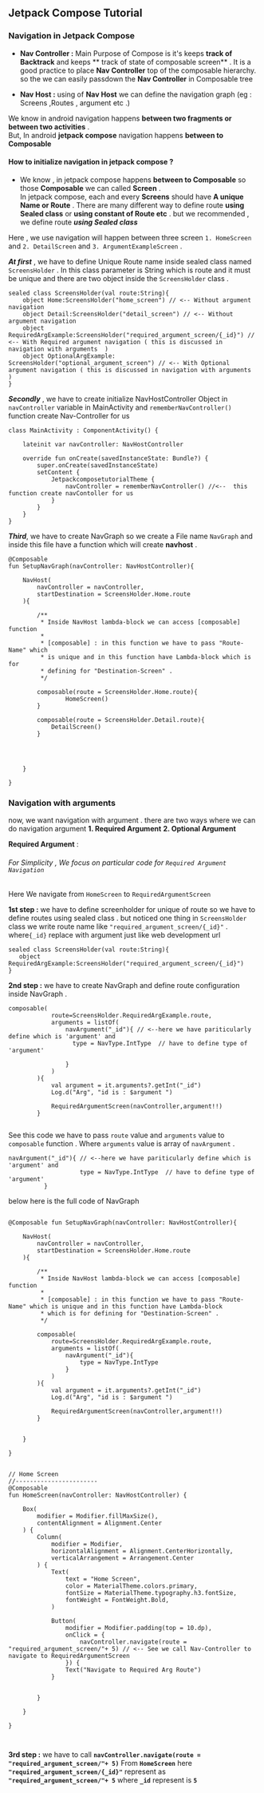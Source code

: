## Jetpack Compose Tutorial

### Navigation in Jetpack Compose

<p>

* **Nav Controller :** Main Purpose of Compose is it's keeps **track of Backtrack** and keeps **
  track of state of composable screen** . It is a good practice to place **Nav Controller** top of
  the composable hierarchy. so the we can easily passdown the **Nav Controller** in Composable tree

* **Nav Host :** using of **Nav Host** we can define the navigation graph (eg : Screens ,Routes ,
  argument etc .)

We know in android navigation happens **between two fragments or between two activities** . <br/>
But, In android **jetpack compose** navigation happens **between to Composable**

#### How to initialize navigation in jetpack compose ?

* We know , in jetpack compose happens **between to Composable** so those **Composable** we can
  called **Screen** . <br/> In jetpack compose, each and every **Screens** should have **A unique
  Name or Route** . There are many different way to define route  **using Sealed class** or  **using
  constant of Route etc** . but we recommended , we define route ***using Sealed class*** <br/>

Here , we use navigation will happen between three screen `1. HomeScreen` and `2. DetailScreen`
and `3. ArgumentExampleScreen` .

***At first*** , we have to define Unique Route name inside sealed class named `ScreensHolder` . In
this class parameter is String which is route and it must be unique and there are two object inside
the `ScreensHolder` class .

```
sealed class ScreensHolder(val route:String){
    object Home:ScreensHolder("home_screen") // <-- Without argument navigation
    object Detail:ScreensHolder("detail_screen") // <-- Without argument navigation
    object RequiredArgExample:ScreensHolder("required_argument_screen/{_id}") // <-- With Required argument navigation ( this is discussed in navigation with arguments  )
    object OptionalArgExample:   ScreensHolder("optional_argument_screen") // <-- With Optional argument navigation ( this is discussed in navigation with arguments  )
}
```

***Secondly*** , we have to create initialize NavHostController Object in `navController` variable
in MainActivity and `rememberNavController()` function create Nav-Controller for us

```
class MainActivity : ComponentActivity() {

    lateinit var navController: NavHostController

    override fun onCreate(savedInstanceState: Bundle?) {
        super.onCreate(savedInstanceState)
        setContent {
            JetpackcomposetutorialTheme { 
                navController = rememberNavController() //<--  this function create navContoller for us
            }
        }
    }
}

```

***Third***, we have to create NavGraph so we create a File name `NavGraph` and inside this file
have a function which will create **navhost**  .

```
@Composable
fun SetupNavGraph(navController: NavHostController){

    NavHost(
        navController = navController,
        startDestination = ScreensHolder.Home.route
    ){

        /**
         * Inside NavHost lambda-block we can access [composable] function
         *
         * [composable] : in this function we have to pass "Route-Name" which 
         * is unique and in this function have Lambda-block which is for 
         * defining for "Destination-Screen" .
         */

        composable(route = ScreensHolder.Home.route){
                HomeScreen()
        }

        composable(route = ScreensHolder.Detail.route){
            DetailScreen()
        }
 
        
        

    }

}

```

### Navigation with arguments

now, we want navigation with argument . there are two ways where we can do navigation argument **1.
Required Argument**  **2. Optional Argument**

**Required Argument** :

###### For Simplicity , We focus on particular code for `Required Argument Navigation`

Here We navigate from `HomeScreen` to `RequiredArgumentScreen`

**1st step :** we have to define screenholder for unique of route so we have to define routes using
sealed class . but noticed one thing in `ScreensHolder` class we write route name
like `"required_argument_screen/{_id}"` . where`{_id}` replace with argument just like web
development url

 ```
sealed class ScreensHolder(val route:String){
    object RequiredArgExample:ScreensHolder("required_argument_screen/{_id}")  
 }
```

**2nd step :** we have to create NavGraph and define route configuration inside NavGraph .

``` 
composable(
            route=ScreensHolder.RequiredArgExample.route,
            arguments = listOf(
                navArgument("_id"){ // <--here we have pariticularly define which is 'argument' and 
                  type = NavType.IntType  // have to define type of 'argument'
                    
                }
            )
        ){
            val argument = it.arguments?.getInt("_id")
            Log.d("Arg", "id is : $argument ")
            
            RequiredArgumentScreen(navController,argument!!)
        } 
        
```

See this code  we have to pass  `route` value and `arguments` value to `composable` function .
Where `arguments` value is array of `navArgument` .

```
navArgument("_id"){ // <--here we have pariticularly define which is 'argument' and
                    type = NavType.IntType  // have to define type of 'argument'
          }
```

below here is the full code of NavGraph 

```

@Composable fun SetupNavGraph(navController: NavHostController){

    NavHost(
        navController = navController,
        startDestination = ScreensHolder.Home.route
    ){

        /**
         * Inside NavHost lambda-block we can access [composable] function
         *
         * [composable] : in this function we have to pass "Route-Name" which is unique and in this function have Lambda-block
         * which is for defining for "Destination-Screen" .
         */

        composable(
            route=ScreensHolder.RequiredArgExample.route,
            arguments = listOf(
                navArgument("_id"){
                    type = NavType.IntType
                }
            )
        ){
            val argument = it.arguments?.getInt("_id")
            Log.d("Arg", "id is : $argument ")
            
            RequiredArgumentScreen(navController,argument!!)
        }


    }

}


// Home Screen
//-----------------------
@Composable
fun HomeScreen(navController: NavHostController) {

    Box(
        modifier = Modifier.fillMaxSize(),
        contentAlignment = Alignment.Center
    ) {
        Column(
            modifier = Modifier,
            horizontalAlignment = Alignment.CenterHorizontally,
            verticalArrangement = Arrangement.Center
        ) {
            Text(
                text = "Home Screen",
                color = MaterialTheme.colors.primary,
                fontSize = MaterialTheme.typography.h3.fontSize,
                fontWeight = FontWeight.Bold,
            )
 
            Button(
                modifier = Modifier.padding(top = 10.dp),
                onClick = {
                    navController.navigate(route = "required_argument_screen/"+ 5) // <-- See we call Nav-Controller to navigate to RequiredArgumentScreen
                }) {
                Text("Navigate to Required Arg Route")
            }

           
        }

    }

}

 

```
**3rd step :** we have to call  **`navController.navigate(route = "required_argument_screen/"+ 5)`** From **`HomeScreen`**
here **`"required_argument_screen/{_id}"`** represent as **`"required_argument_screen/"+ 5`** where **`_id`** represent is **`5`**





</p>

